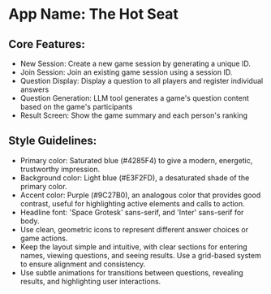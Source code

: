 # **App Name**: The Hot Seat

## Core Features:

- New Session: Create a new game session by generating a unique ID.
- Join Session: Join an existing game session using a session ID.
- Question Display: Display a question to all players and register individual answers
- Question Generation: LLM tool generates a game's question content based on the game's participants
- Result Screen: Show the game summary and each person's ranking

## Style Guidelines:

- Primary color: Saturated blue (#4285F4) to give a modern, energetic, trustworthy impression.
- Background color: Light blue (#E3F2FD), a desaturated shade of the primary color.
- Accent color: Purple (#9C27B0), an analogous color that provides good contrast, useful for highlighting active elements and calls to action.
- Headline font: 'Space Grotesk' sans-serif, and 'Inter' sans-serif for body.
- Use clean, geometric icons to represent different answer choices or game actions.
- Keep the layout simple and intuitive, with clear sections for entering names, viewing questions, and seeing results. Use a grid-based system to ensure alignment and consistency.
- Use subtle animations for transitions between questions, revealing results, and highlighting user interactions.